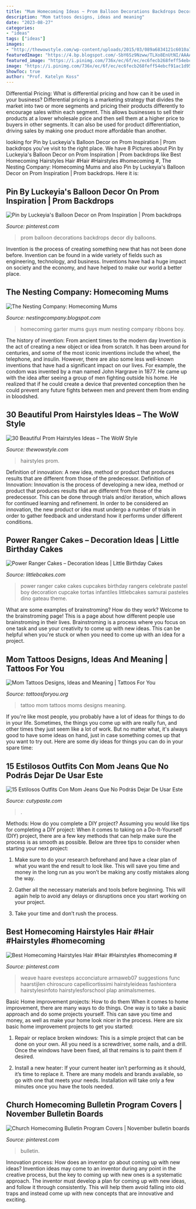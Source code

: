 ```yaml
---
title: "Mum Homecoming Ideas ~ Prom Balloon Decorations Backdrops Decor Diy Balloons"
description: "Mom tattoos designs, ideas and meaning"
date: "2023-08-27"
categories:
- "ideas"
tags: ["ideas"]
images:
- "http://thewowstyle.com/wp-content/uploads/2015/03/089a6834121c6010a7161faef9489f4prom-hairstyles.jpg"
featuredImage: "https://4.bp.blogspot.com/-SbY6Sz9Nzww/TLXo8EnUtNI/AAAAAAAAD20/GoocNiPF9Gc/s640/Garter+for+boy+mum.jpg"
featured_image: "https://i.pinimg.com/736x/ec/6f/ec/ec6fecb268feff54ebcf91ac1d955e6b.jpg"
image: "https://i.pinimg.com/736x/ec/6f/ec/ec6fecb268feff54ebcf91ac1d955e6b.jpg"
ShowToc: true
author: "Prof. Katelyn Koss"
---
```



Differential Pricing: What is differential pricing and how can it be used in your business?
Differential pricing is a marketing strategy that divides the market into two or more segments and pricing their products differently to encourage sales within each segment. This allows businesses to sell their products at a lower wholesale price and then sell them at a higher price to buyers in other segments. It can also be used for product differentiation, driving sales by making one product more affordable than another.

	

		
looking for Pin by Luckeyia&#039;s Balloon Decor on Prom Inspiration | Prom backdrops you've visit to the right place. We have 8 Pictures about Pin by Luckeyia&#039;s Balloon Decor on Prom Inspiration | Prom backdrops like Best Homecoming Hairstyles Hair #Hair #Hairstyles #homecoming #, The Nesting Company: Homecoming Mums and also Pin by Luckeyia&#039;s Balloon Decor on Prom Inspiration | Prom backdrops. Here it is:
		
    
## Pin By Luckeyia&#039;s Balloon Decor On Prom Inspiration | Prom Backdrops

<img loading=lazy src="https://i.pinimg.com/736x/0b/74/27/0b7427a56a4f77a0b794c55ece59db8b.jpg" onerror="this.onerror=null;this.src='https://tse2.mm.bing.net/th?id=OIP.u-MHzOsj7562A7uiU9W2twHaNL&amp;pid=15.1';" alt="Pin by Luckeyia&#039;s Balloon Decor on Prom Inspiration | Prom backdrops">

_Source: pinterest.com_

>prom balloon decorations backdrops decor diy balloons. 

	

Invention is the process of creating something new that has not been done before. Invention can be found in a wide variety of fields such as engineering, technology, and business. Inventions have had a huge impact on society and the economy, and have helped to make our world a better place.

    
## The Nesting Company: Homecoming Mums

<img loading=lazy src="https://4.bp.blogspot.com/-SbY6Sz9Nzww/TLXo8EnUtNI/AAAAAAAAD20/GoocNiPF9Gc/s640/Garter+for+boy+mum.jpg" onerror="this.onerror=null;this.src='https://tse1.mm.bing.net/th?id=OIP.xyDGYW1toAzovHeUuKHXhAHaFj&amp;pid=15.1';" alt="The Nesting Company: Homecoming Mums">

_Source: nestingcompany.blogspot.com_

>homecoming garter mums guys mum nesting company ribbons boy. 

	

The history of invention: From ancient times to the modern day
Invention is the act of creating a new object or idea from scratch. It has been around for centuries, and some of the most iconic inventions include the wheel, the telephone, and insulin. However, there are also some less well-known inventions that have had a significant impact on our lives. For example, the condom was invented by a man named John Hargrave in 1877. He came up with the idea after seeing a group of men fighting outside his home. He realized that if he could create a device that prevented conception then he could prevent any future fights between men and prevent them from ending in bloodshed.

    
## 30 Beautiful Prom Hairstyles Ideas – The WoW Style

<img loading=lazy src="http://thewowstyle.com/wp-content/uploads/2015/03/089a6834121c6010a7161faef9489f4prom-hairstyles.jpg" onerror="this.onerror=null;this.src='https://tse1.mm.bing.net/th?id=OIP.Gd-ChlJClDFOTQa7AJiOAwHaOa&amp;pid=15.1';" alt="30 Beautiful Prom Hairstyles Ideas – The WoW Style">

_Source: thewowstyle.com_

>hairstyles prom. 

	

Definition of innovation: A new idea, method or product that produces results that are different from those of the predecessor.
Definition of Innovation: 
Innovation is the process of developing a new idea, method or product that produces results that are different from those of the predecessor. This can be done through trials and/or iteration, which allows for continued learning and refinement. In order to be considered an innovation, the new product or idea must undergo a number of trials in order to gather feedback and understand how it performs under different conditions.

    
## Power Ranger Cakes – Decoration Ideas | Little Birthday Cakes

<img loading=lazy src="http://www.littlebcakes.com/wp-content/uploads/2014/02/Power-Ranger-Cakes.jpg" onerror="this.onerror=null;this.src='https://tse2.mm.bing.net/th?id=OIP.boN39HizcC8LoYlqcsiB3wHaLG&amp;pid=15.1';" alt="Power Ranger Cakes – Decoration Ideas | Little Birthday Cakes">

_Source: littlebcakes.com_

>power ranger cake cakes cupcakes birthday rangers celebrate pastel boy decoration cupcake tortas infantiles littlebcakes samurai pasteles dino gateau theme. 

	

What are some examples of brainstroming? How do they work?
Welcome to the brainstroming page! This is a page about how different people use brainstroming in their lives. Brainstroming is a process where you focus on one task and use your creativity to come up with new ideas. This can be helpful when you're stuck or when you need to come up with an idea for a project.

    
## Mom Tattoos Designs, Ideas And Meaning | Tattoos For You

<img loading=lazy src="http://www.tattoosforyou.org/wp-content/uploads/2013/10/Tattoo-Ideas-For-Moms.jpg" onerror="this.onerror=null;this.src='https://tse3.mm.bing.net/th?id=OIP.cZqX9_PFtEaQWoos1UyhaAHaLI&amp;pid=15.1';" alt="Mom Tattoos Designs, Ideas and Meaning | Tattoos For You">

_Source: tattoosforyou.org_

>tattoo mom tattoos moms designs meaning. 

	

If you're like most people, you probably have a lot of ideas for things to do in your life. Sometimes, the things you come up with are really fun, and other times they just seem like a lot of work. But no matter what, it's always good to have some ideas on hand, just in case something comes up that you want to try out. Here are some diy ideas for things you can do in your spare time: 

    
## 15 Estilosos Outfits Con Mom Jeans Que No Podrás Dejar De Usar Este

<img loading=lazy src="https://www.cutypaste.com/wp-content/uploads/2019/06/mom-jean-outfits-for-winter-272686-1542377630837-main.500x0c.jpg" onerror="this.onerror=null;this.src='https://tse4.mm.bing.net/th?id=OIP.oJoRBl0YqM47NqQMyUYoYgHaLH&amp;pid=15.1';" alt="15 Estilosos Outfits Con Mom Jeans Que No Podrás Dejar De Usar Este">

_Source: cutypaste.com_

>. 

	

Methods: How do you complete a DIY project?
Assuming you would like tips for completing a DIY project: 
When it comes to taking on a Do-It-Yourself (DIY) project, there are a few key methods that can help make sure the process is as smooth as possible. Below are three tips to consider when starting your next project:

1. Make sure to do your research beforehand and have a clear plan of what you want the end result to look like. This will save you time and money in the long run as you won’t be making any costly mistakes along the way.

2. Gather all the necessary materials and tools before beginning. This will again help to avoid any delays or disruptions once you start working on your project.

3. Take your time and don’t rush the process.

    
## Best Homecoming Hairstyles Hair #Hair #Hairstyles #homecoming #

<img loading=lazy src="https://i.pinimg.com/736x/06/21/07/0621078a527f6a5847cad024f9dc79bb.jpg" onerror="this.onerror=null;this.src='https://tse4.mm.bing.net/th?id=OIP.qLupbfWhWzp-v5FdTCN2ywHaMs&amp;pid=15.1';" alt="Best Homecoming Hairstyles Hair #Hair #Hairstyles #homecoming #">

_Source: pinterest.com_

>weave haare evesteps acconciature armaweb07 suggestions func haarstijlen chiroscuro capellicortissimi hairstyleideas fashiontera hairstylesinfoto hairstylesforschool plap animalsmemes. 

	

Basic Home improvement projects: How to do them
When it comes to home improvement, there are many ways to do things. One way is to take a basic approach and do some projects yourself. This can save you time and money, as well as make your home look nicer in the process. Here are six basic home improvement projects to get you started:
1) Repair or replace broken windows: This is a simple project that can be done on your own. All you need is a screwdriver, some nails, and a drill. Once the windows have been fixed, all that remains is to paint them if desired.

2) Install a new heater: If your current heater isn’t performing as it should, it’s time to replace it. There are many models and brands available, so go with one that meets your needs. Installation will take only a few minutes once you have the tools needed.

    
## Church Homecoming Bulletin Program Covers | November Bulletin Boards

<img loading=lazy src="https://i.pinimg.com/736x/ec/6f/ec/ec6fecb268feff54ebcf91ac1d955e6b.jpg" onerror="this.onerror=null;this.src='https://tse4.mm.bing.net/th?id=OIP.I6oC_v5HZRAh98sWWYSrXQAAAA&amp;pid=15.1';" alt="Church Homecoming Bulletin Program Covers | November bulletin boards">

_Source: pinterest.com_

>bulletin. 

	

Innovation process: How does an inventor go about coming up with new ideas?
Invention ideas may come to an inventor during any point in the creative process, but the key to coming up with new ones is a systematic approach. The inventor must develop a plan for coming up with new ideas, and follow it through consistently. This will help them avoid falling into old traps and instead come up with new concepts that are innovative and exciting.

